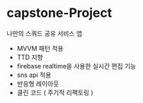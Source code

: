 # capstone-Project
  나만의 스쿼드 공유 서비스 앱

  - MVVM 패턴 적용
  - TTD 지향
  - firebase realtime을 사용한 실시간 편집 기능
  - sns api 적용
  - 반응형 레이아웃
  - 클린 코드 ( 주기적 리펙토링 )
